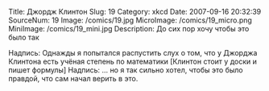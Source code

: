 Title: Джордж Клинтон 
Slug: 19 
Category: xkcd 
Date: 2007-09-16 20:32:39 
SourceNum: 19 
Image: /comics/19.jpg 
MicroImage: /comics/19_micro.png 
MiniImage: /comics/19_mini.jpg 
Description: До сих пор хочу чтобы это было так 

Надпись: Однажды я попытался распустить слух о том, что у Джорджа Клинтона есть учёная степень по математики
[Клинтон стоит у доски и пишет формулы]
Надпись: … но я так сильно хотел, чтобы это было правдой, что сам начал верить в это.